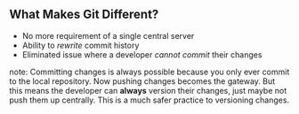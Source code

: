 ##  What Makes Git Different?

* No more requirement of a single central server
* Ability to *rewrite* commit history
* Eliminated issue where a developer *cannot commit* their changes

note:
    Committing changes is always possible because you only ever commit to the local repository. Now pushing changes becomes the gateway. But this means the developer can **always** version their changes, just maybe not push them up centrally. This is a much safer practice to versioning changes.
    
